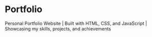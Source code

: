 # Portfolio
Personal Portfolio Website | Built with HTML, CSS, and JavaScript | Showcasing my skills, projects, and achievements
